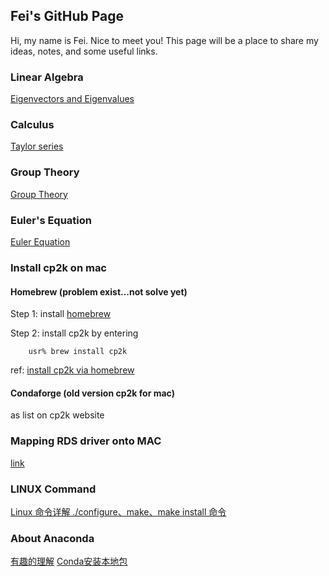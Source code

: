 ## Fei's GitHub Page

Hi, my name is Fei. Nice to meet you!
This page will be a place to share my ideas, notes, and some useful links.

### Linear Algebra
[Eigenvectors and Eigenvalues](https://www.3blue1brown.com/lessons/eigenvalues)

### Calculus
[Taylor series](https://www.3blue1brown.com/lessons/taylor-series)

### Group Theory
[Group Theory](https://www.3blue1brown.com/lessons/eulers-formula-via-group-theory)

### Euler's Equation
[Euler Equation](https://www.youtube.com/watch?v=sKtloBAuP74&t=0s&index=881&list=WL)

### Install cp2k on mac

#### Homebrew (problem exist...not solve yet)
Step 1: install [homebrew](https://brew.sh) 

Step 2: install cp2k by entering
        
        usr% brew install cp2k
        
ref: [install cp2k via homebrew](https://formulae.brew.sh/formula/cp2k)

#### Condaforge (old version cp2k for mac)
as list on cp2k website

### Mapping RDS driver onto MAC
[link](https://vimeo.com/302461588)

### LINUX Command
[Linux 命令详解 ./configure、make、make install 命令](https://www.cnblogs.com/tinywan/p/7230039.html)

### About Anaconda
[有趣的理解](https://www.bilibili.com/read/cv1577540)
[Conda安装本地包](https://zhuanlan.zhihu.com/p/107487229)
